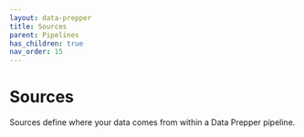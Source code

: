 ```yaml
---
layout: data-prepper
title: Sources
parent: Pipelines
has_children: true
nav_order: 15
---
```


# Sources

Sources define where your data comes from within a Data Prepper pipeline.
